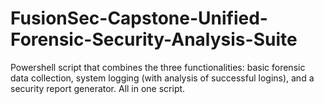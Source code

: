 # FusionSec-Capstone-Unified-Forensic-Security-Analysis-Suite
Powershell script that combines the three functionalities: basic forensic data collection, system logging (with analysis of successful logins), and a security report generator. All in one script.
